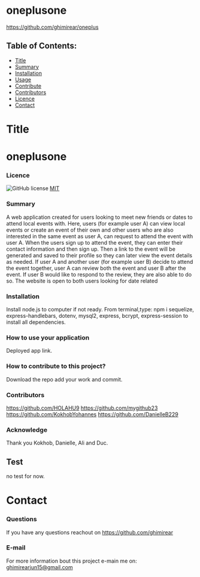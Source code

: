 # oneplusone
  https://github.com/ghimirear/oneplus
  ## Table of Contents:
  - [Title](#Title)
  - [Summary](#Summary)
  - [Installation](#Installation)
  - [Usage](#Usage)
  - [Contribute](#Contribute)
  - [Contributors](#Contributors)
  - [Licence](#Licence)
  - [Contact](#Contact)
  # Title
  # oneplusone
  ### Licence 
  ![GitHub license](https://img.shields.io/static/v1?label=License&message=MIT&color=blue.svg) [MIT](https://opensource.org/licenses/MIT)
  ### Summary
  A web application created for users looking to meet new friends or dates to attend local events with. Here, users (for example user A) can view local events or create an event of their own and other users who are also interested in the same event as user A, can request to attend the event with user A. When the users sign up to attend the event, they can enter their contact information and then sign up. Then a link to the event will be generated and saved to their profile so they can later view the event details as needed. If user A and another user (for example user B) decide to attend the event together, user A can review both the event and user B after the event. If user B would like to respond to the review, they are also able to do so. The website is open to both users looking for date related
  ### Installation 
  Install node.js to computer if not ready. From terminal,type: npm i sequelize, express-handlebars, dotenv, mysql2, express, bcrypt, express-session to install all dependencies.
  ### How to use your application 
  Deployed app link.
  ### How to contribute to this project?
  Download the repo add your work and commit.
  ### Contributors 
  https://github.com/HOLAHU9
  https://github.com/mygithub23
  https://github.com/KokhobYohannes
  https://github.com/DanielleB229
  ### Acknowledge 
  Thank you Kokhob, Danielle, Ali and Duc.
  ## Test
  no test for now.
  # Contact
  ### Questions 
  If you have any questions reachout on 
 https://github.com/ghimirear

  ### E-mail
  For more information bout this project e-main me on: 
ghimirearjun15@gmail.com

